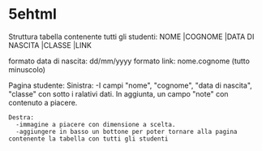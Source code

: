 # 5ehtml

Struttura tabella contenente tutti gli studenti:
NOME  |COGNOME  |DATA DI NASCITA  |CLASSE |LINK 

formato data di nascita:  dd/mm/yyyy
formato link: nome.cognome  (tutto minuscolo)

Pagina studente:
    Sinistra:
      -I campi "nome", "cognome", "data di nascita", "classe" con sotto i ralativi dati. In aggiunta, un campo "note" con contenuto a piacere.
    
    Destra:
      -immagine a piacere con dimensione a scelta.
      -aggiungere in basso un bottone per poter tornare alla pagina contenente la tabella con tutti gli studenti
